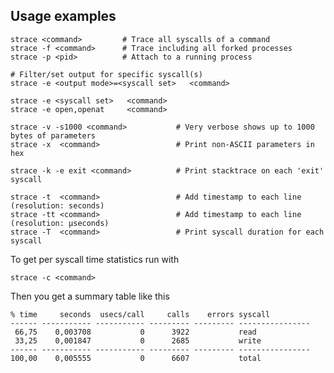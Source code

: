 ## Usage examples

    strace <command>         # Trace all syscalls of a command
    strace -f <command>      # Trace including all forked processes
    strace -p <pid>          # Attach to a running process
    
    # Filter/set output for specific syscall(s)
    strace -e <output mode>=<syscall set>   <command>
    
    strace -e <syscall set>   <command>
    strace -e open,openat     <command>
    
    strace -v -s1000 <command>           # Very verbose shows up to 1000 bytes of parameters
    strace -x  <command>                 # Print non-ASCII parameters in hex
    
    strace -k -e exit <command>          # Print stacktrace on each 'exit' syscall
    
    strace -t  <command>                 # Add timestamp to each line (resolution: seconds)
    strace -tt <command>                 # Add timestamp to each line (resolution: µseconds)
    strace -T  <command>                 # Print syscall duration for each syscall

To get per syscall time statistics run with

    strace -c <command>

Then you get a summary table like this

    % time     seconds  usecs/call     calls    errors syscall
    ------ ----------- ----------- --------- --------- ----------------
     66,75    0,003708           0      3922           read
     33,25    0,001847           0      2685           write
    ------ ----------- ----------- --------- --------- ----------------
    100,00    0,005555           0      6607           total
